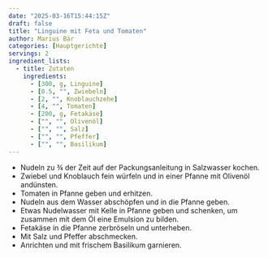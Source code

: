 ```yaml
---
date: "2025-03-16T15:44:15Z"
draft: false
title: "Linguine mit Feta und Tomaten"
author: Marius Bär
categories: [Hauptgerichte]
servings: 2
ingredient_lists:
  - title: Zutaten
    ingredients:
      - [300, g, Linguine]
      - [0.5, "", Zwiebeln]
      - [2, "", Knoblauchzehe]
      - [4, "", Tomaten]
      - [200, g, Fetakäse]
      - ["", "", Olivenöl]
      - ["", "", Salz]
      - ["", "", Pfeffer]
      - ["", "", Basilikum]
---
```


- Nudeln zu ¾ der Zeit auf der Packungsanleitung in Salzwasser kochen.
- Zwiebel und Knoblauch fein würfeln und in einer Pfanne mit Olivenöl andünsten.
- Tomaten in Pfanne geben und erhitzen.
- Nudeln aus dem Wasser abschöpfen und in die Pfanne geben.
- Etwas Nudelwasser mit Kelle in Pfanne geben und schenken, um zusammen mit dem Öl eine Emulsion zu bilden.
- Fetakäse in die Pfanne zerbröseln und unterheben.
- Mit Salz und Pfeffer abschmecken.
- Anrichten und mit frischem Basilikum garnieren.
